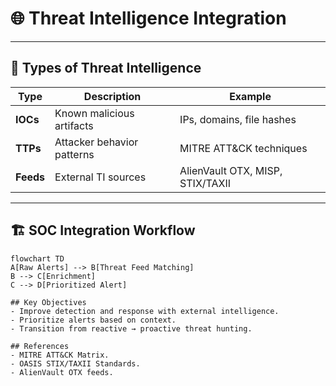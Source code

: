# 🌐 Threat Intelligence Integration

---

## 📂 Types of Threat Intelligence
| Type | Description | Example |
|------|-------------|---------|
| **IOCs** | Known malicious artifacts | IPs, domains, file hashes |
| **TTPs** | Attacker behavior patterns | MITRE ATT&CK techniques |
| **Feeds** | External TI sources | AlienVault OTX, MISP, STIX/TAXII |

---

## 🏗 SOC Integration Workflow
```mermaid
flowchart TD
A[Raw Alerts] --> B[Threat Feed Matching]
B --> C[Enrichment]
C --> D[Prioritized Alert]

## Key Objectives
- Improve detection and response with external intelligence.  
- Prioritize alerts based on context.  
- Transition from reactive → proactive threat hunting.  

## References
- MITRE ATT&CK Matrix.  
- OASIS STIX/TAXII Standards.  
- AlienVault OTX feeds.  
